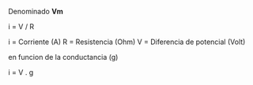 
Denominado **Vm**

i = V / R

i = Corriente (A)
R = Resistencia (Ohm)
V = Diferencia de potencial (Volt)

en funcion de la conductancia (g)

i = V . g
